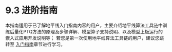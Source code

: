 # 9.3 进阶指南

本指南适用于已了解地平线入门指南内容的用户，主要介绍地平线算法工具链中训练后量化PTQ方法的原理及步骤详解、模型算子支持说明、以及模型上板运行的嵌入式应用开发说明等；
若您是第一次使用地平线算法工具链的用户，建议您跳转至 [入门指南](/toolchain_development/beginner)章节进行学习。
